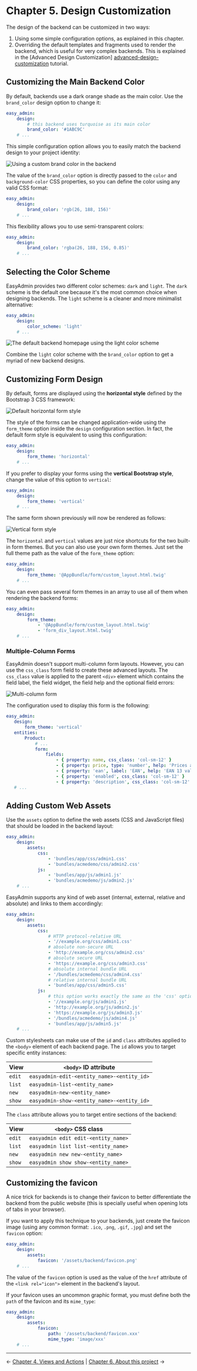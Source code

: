 Chapter 5. Design Customization
===============================

The design of the backend can be customized in two ways:

  1. Using some simple configuration options, as explained in this chapter.
  2. Overriding the default templates and fragments used to render the backend,
    which is useful for very complex backends. This is explained in the
    [Advanced Design Customization] [advanced-design-customization] tutorial.

Customizing the Main Backend Color
----------------------------------

By default, backends use a dark orange shade as the main color. Use the
`brand_color` design option to change it:

```yaml
easy_admin:
    design:
        # this backend uses turquoise as its main color
        brand_color: '#1ABC9C'
    # ...
```

This simple configuration option allows you to easily match the backend design
to your project identity:

![Using a custom brand color in the backend](../images/easyadmin-design-brand-color.png)

The value of the `brand_color` option is directly passed to the `color` and
`background-color` CSS properties, so you can define the color using any valid
CSS format:

```yaml
easy_admin:
    design:
        brand_color: 'rgb(26, 188, 156)'
    # ...
```

This flexibility allows you to use semi-transparent colors:

```yaml
easy_admin:
    design:
        brand_color: 'rgba(26, 188, 156, 0.85)'
    # ...
```

Selecting the Color Scheme
--------------------------

EasyAdmin provides two different color schemes: `dark` and `light`. The `dark`
scheme is the default one because it's the most common choice when designing
backends. The `light` scheme is a cleaner and more minimalist alternative:

```yaml
easy_admin:
    design:
        color_scheme: 'light'
    # ...
```

![The default backend homepage using the light color scheme](../images/easyadmin-design-color-scheme-light.png)

Combine the `light` color scheme with the `brand_color` option to get a myriad
of new backend designs.

Customizing Form Design
-----------------------

By default, forms are displayed using the **horizontal style** defined by the
Bootstrap 3 CSS framework:

![Default horizontal form style](../images/easyadmin-form-horizontal.png)

The style of the forms can be changed application-wide using the `form_theme`
option inside the `design` configuration section. In fact, the default form
style is equivalent to using this configuration:

```yaml
easy_admin:
    design:
        form_theme: 'horizontal'
    # ...
```

If you prefer to display your forms using the **vertical Bootstrap style**,
change the value of this option to `vertical`:

```yaml
easy_admin:
    design:
        form_theme: 'vertical'
    # ...
```

The same form shown previously will now be rendered as follows:

![Vertical form style](../images/easyadmin-form-vertical.png)

The `horizontal` and `vertical` values are just nice shortcuts for the two
built-in form themes. But you can also use your own form themes. Just set the
full theme path as the value of the `form_theme` option:

```yaml
easy_admin:
    design:
        form_theme: '@AppBundle/form/custom_layout.html.twig'
    # ...
```

You can even pass several form themes in an array to use all of them when
rendering the backend forms:

```yaml
easy_admin:
    design:
        form_theme:
            - '@AppBundle/form/custom_layout.html.twig'
            - 'form_div_layout.html.twig'
    # ...
```

### Multiple-Column Forms

EasyAdmin doesn't support multi-column form layouts. However, you can use the
`css_class` form field to create these advanced layouts. The `css_class` value
is applied to the parent `<div>` element which contains the field label, the
field widget, the field help and the optional field errors:

![Multi-column form](../images/easyadmin-form-multi-column.png)

The configuration used to display this form is the following:

 ```yaml
easy_admin:
    design:
        form_theme: 'vertical'
    entities:
        Product:
            # ...
            form:
                fields:
                    - { property: name, css_class: 'col-sm-12' }
                    - { property: price, type: 'number', help: 'Prices are always in euros', css_class: 'col-sm-6' }
                    - { property: 'ean', label: 'EAN', help: 'EAN 13 valid code. Leave empty if unknown.', css_class: 'col-sm-6' }
                    - { property: 'enabled', css_class: 'col-sm-12' }
                    - { property: 'description', css_class: 'col-sm-12' }
    # ...
```

Adding Custom Web Assets
------------------------

Use the `assets` option to define the web assets (CSS and JavaScript files)
that should be loaded in the backend layout:

```yaml
easy_admin:
    design:
        assets:
            css:
                - 'bundles/app/css/admin1.css'
                - 'bundles/acmedemo/css/admin2.css'
            js:
                - 'bundles/app/js/admin1.js'
                - 'bundles/acmedemo/js/admin2.js'
    # ...
```

EasyAdmin supports any kind of web asset (internal, external, relative and
absolute) and links to them accordingly:

```yaml
easy_admin:
    design:
        assets:
            css:
                # HTTP protocol-relative URL
                - '//example.org/css/admin1.css'
                # absolute non-secure URL
                - 'http://example.org/css/admin2.css'
                # absolute secure URL
                - 'https://example.org/css/admin3.css'
                # absolute internal bundle URL
                - '/bundles/acmedemo/css/admin4.css'
                # relative internal bundle URL
                - 'bundles/app/css/admin5.css'
            js:
                # this option works exactly the same as the 'css' option
                - '//example.org/js/admin1.js'
                - 'http://example.org/js/admin2.js'
                - 'https://example.org/js/admin3.js'
                - '/bundles/acmedemo/js/admin4.js'
                - 'bundles/app/js/admin5.js'
    # ...
```

Custom stylesheets can make use of the `id` and `class` attributes applied to
the `<body>` element of each backend page. The `id` allows you to target
specific entity instances:

| View   | `<body>` ID attribute
| ------ | --------------------------------------------------------------------
| `edit` | `easyadmin-edit-<entity_name>-<entity_id>`
| `list` | `easyadmin-list-<entity_name>`
| `new`  | `easyadmin-new-<entity_name>`
| `show` | `easyadmin-show-<entity_name>-<entity_id>`

The `class` attribute allows you to target entire sections of the backend:

| View   | `<body>` CSS class
| ------ | --------------------------------------------------------------------
| `edit` | `easyadmin edit edit-<entity_name>`
| `list` | `easyadmin list list-<entity_name>`
| `new`  | `easyadmin new new-<entity_name>`
| `show` | `easyadmin show show-<entity_name>`

Customizing the favicon
-----------------------

A nice trick for backends is to change their favicon to better differentiate
the backend from the public website (this is specially useful when opening lots
of tabs in your browser).

If you want to apply this technique to your backends, just create the favicon
image (using any common format: `.ico`, `.png`, `.gif`, `.jpg`) and set the
`favicon` option:

```yaml
easy_admin:
    design:
        assets:
            favicon: '/assets/backend/favicon.png'
    # ...
```

The value of the `favicon` option is used as the value of the `href` attribute
of the `<link rel="icon">` element in the backend's layout.

If your favicon uses an uncommon graphic format, you must define both the `path`
of the favicon and its `mime_type`:

```yaml
easy_admin:
    design:
        assets:
            favicon:
                path: '/assets/backend/favicon.xxx'
                mime_type: 'image/xxx'
    # ...
```

[advanced-design-customization]: ../tutorials/advanced-design-customization.md

-------------------------------------------------------------------------------

&larr; [Chapter 4. Views and Actions](4-views-and-actions.md)  |  [Chapter 6. About this project](6-about-this-project.md) &rarr;
